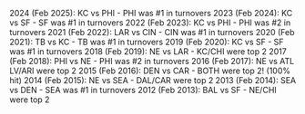 2024 (Feb 2025): KC vs PHI - PHI was #1 in turnovers
2023 (Feb 2024): KC vs SF - SF was #1 in turnovers
2022 (Feb 2023): KC vs PHI - PHI was #2 in turnovers
2021 (Feb 2022): LAR vs CIN - CIN was #1 in turnovers
2020 (Feb 2021): TB vs KC - TB was #1 in turnovers
2019 (Feb 2020): KC vs SF - SF was #1 in turnovers
2018 (Feb 2019): NE vs LAR - KC/CHI were top 2
2017 (Feb 2018): PHI vs NE - PHI was #2 in turnovers
2016 (Feb 2017): NE vs ATL  LV/ARI were top 2
2015 (Feb 2016): DEN vs CAR - BOTH were top 2! (100% hit)
2014 (Feb 2015): NE vs SEA - DAL/CAR were top 2
2013 (Feb 2014): SEA vs DEN - SEA was #1 in turnovers
2012 (Feb 2013): BAL vs SF - NE/CHI were top 2
